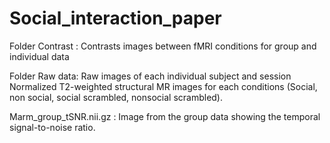 # Social_interaction_paper


Folder Contrast :
Contrasts images between fMRI conditions for group and individual data

Folder Raw data: 
Raw images of each individual subject and session
Normalized T2-weighted structural MR images for each conditions (Social, non social, social scrambled, nonsocial scrambled).


Marm_group_tSNR.nii.gz :
Image from the group data showing the temporal signal-to-noise ratio.
